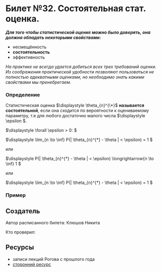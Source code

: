# Билет №32. Состоятельная стат. оценка.

***Для того чтобы статистической оценке можно было доверять, она должна обладать некоторыми свойствами:***
- несмещённость
- **состоятельность**
- эффективность

*На практике не всегда удается добиться всех трех требований оценки. Из соображения практической удобности позволяют пользоваться не полностью адекватными оценками, но необходимо знать какими свойствами мы пренебрегаем.*

### Определение

Статистическая оценка  $\displaystyle \theta_{n}^{\*}$ **называется состоятельной**, если она сходится по вероятности к оцениваемому параметру, т.е для любого достаточно малого числа $\displaystyle \epsilon $.

$\displaystyle \forall \epsilon > 0: $


$\displaystyle \lim_{n \to \inf} P(| \theta_{n}^{\*} - \theta | < \epsilon) = 1 $

или

$\displaystyle P(| \theta_{n}^{\*} - \theta | < \epsilon) \longrightarrow{n \to \inf} 1 $

или

$\displaystyle \lim_{n \to \inf} P(| \theta_{n}^{\*} - \theta | < \epsilon) = 1 $


### Пример

## Создатель

Автор расписанного билета: Клюшов Никита

Кто проверил:


## Ресурсы
- записи лекций Рогова с прошлого года
- [сторонний ресурс](https://studfile.net/preview/3815857/page:4/)
